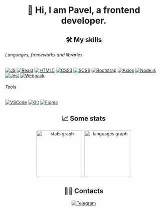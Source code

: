 <h1 align="center">👋 Hi, I am Pavel, a frontend developer.</h1>

<h2 align="center">🛠️ My skills</h2>

###### Languages, frameworks and libraries
[![JS][JS-badge]][JS-url]
[![React][React-badge]][React-url]
[![HTML5][HTML-badge]][HTML-url]
[![CSS3][CSS-badge]][CSS-url]
[![SCSS][SCSS-badge]][SCSS-url]
[![Bootstrap][Bootstrap-badge]][Bootstrap-url]
[![Axios][Axios-badge]][Axios-url]
[![Node.js][Node.js-badge]][Node.js-url]
[![Jest][Jest-badge]][Jest-url]
[![Webpack][Webpack-badge]][Webpack-url]

###### Tools

[![VSCode][VSCode-badge]][VSCode-url]
[![Git][Git-badge]][Git-url]
[![Figma][Figma-badge]][Figma-url]


<h2 align="center">📈 Some stats </h2>
<div align="center">
 <img src="https://github-readme-stats.vercel.app/api?username=Developer2220&hide_title=false&hide_rank=false&show_icons=true&include_all_commits=true&count_private=true&disable_animations=false&theme=dracula&locale=en&hide_border=false&order=1" height="150" alt="stats graph"  />
  <img src="https://github-readme-stats.vercel.app/api/top-langs?username=Developer2220&locale=en&hide_title=false&layout=compact&card_width=320&langs_count=5&theme=dracula&hide_border=false&order=2" height="150" alt="languages graph"  />
</div>


<h2 align="center">👨‍💻 Contacts</h2>
<div align="center">
<a href="[[https://t.me/JS_NinjaNN](https://t.me/@BetterCallSaul_13)](https://t.me/@BetterCallSaul_13)" target="_blank"><img alt="Telegram" 
src="https://img.shields.io/badge/-Telegram-blue.svg?&style=for-the-badge&logo=Telegram&logoColor=white" /></a>
</div>

[JS-badge]: https://img.shields.io/badge/JavaScript-222?style=for-the-badge&logo=javascript
[JS-url]: https://www.w3schools.com/js

[React-badge]: https://img.shields.io/badge/React-222?style=for-the-badge&logo=react
[React-url]: https://react.dev

[HTML-badge]: https://img.shields.io/badge/HTML5-222?style=for-the-badge&logo=html5
[HTML-url]: https://www.w3schools.com/html

[CSS-badge]: https://img.shields.io/badge/CSS3-222?style=for-the-badge&logo=css3&logoColor=1572B6
[CSS-url]: https://www.w3schools.com/css

[SCSS-badge]: https://img.shields.io/badge/SCSS-222?style=for-the-badge&logo=sass
[SCSS-url]: https://sass-lang.com

[Bootstrap-badge]: https://img.shields.io/badge/Bootstrap-222?style=for-the-badge&logo=bootstrap
[Bootstrap-url]: https://getbootstrap.com

[Axios-badge]: https://img.shields.io/badge/Axios-222?style=for-the-badge&logo=Axios
[Axios-url]: https://axios-http.com

[Node.js-badge]: https://img.shields.io/badge/Node.js-222?style=for-the-badge&logo=Node.js
[Node.js-url]: https://nodejs.org

[Jest-badge]: https://img.shields.io/badge/Jest-222?style=for-the-badge&logo=Jest
[Jest-url]: https://jestjs.io

[Webpack-badge]: https://img.shields.io/badge/Webpack-222?style=for-the-badge&logo=Webpack
[Webpack-url]: https://webpack.js.org

[VSCode-badge]: https://img.shields.io/badge/VSCode-222?style=flat-square&logo=visualStudioCode&logoColor=007ACC
[VSCode-url]: https://code.visualstudio.com

[Git-badge]: https://img.shields.io/badge/Git-222?style=flat-square&logo=git
[Git-url]: https://git-scm.com

[Figma-badge]: https://img.shields.io/badge/Figma-222?style=flat-square&logo=Figma
[Figma-url]: https://www.figma.com
